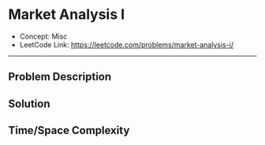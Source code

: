 # Market Analysis I

- Concept: Misc
- LeetCode Link: https://leetcode.com/problems/market-analysis-i/

---

## Problem Description

## Solution

## Time/Space Complexity

